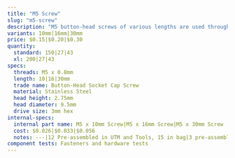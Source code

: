 ```yaml
---
title: "M5 Screw"
slug: "m5-screw"
description: "M5 button-head screws of various lengths are used throughout FarmBot to attach plates and 3D printed parts to extrusions, V-wheels to plates, and other components together. They are usually used in combination with M5 washers, and terminated with an M5 tee nut or locknut. The button head provides a wide bearing surface, a low-profile head, and a finished appearance. Length is measured from under the head."
variants: 10mm|16mm|30mm
price: $0.15|$0.20|$0.30
quantity:
  standard: 150|27|43
  xl: 200|27|43
specs:
  threads: M5 x 0.8mm
  length: 10|16|30mm
  trade name: Button-Head Socket Cap Screw
  material: Stainless Steel
  head height: 2.75mm
  head diameter: 9.5mm
  drive size: 3mm hex
internal-specs:
  internal part name: M5 x 10mm Screw|M5 x 16mm Screw|M5 x 30mm Screw
  cost: $0.026|$0.033|$0.056
  notes: ---|12 Pre-assembled in UTM and Tools, 15 in bag|3 pre-assembled in Tools, 40 in bag
component tests: Fasteners and hardware tests
---
```


